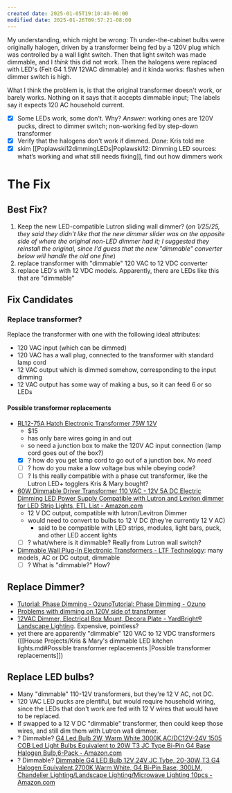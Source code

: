 ```yaml
---
created date: 2025-01-05T19:10:40-06:00
modified date: 2025-01-26T09:57:21-08:00
---
```


My understanding, which might be wrong: Th under-the-cabinet bulbs were originally halogen, driven by a transformer being fed by a 120V plug which was controlled by a wall light switch.  Then that light switch was made dimmable, and I *think* this did not work.  Then the halogens were replaced with LED's (Feit G4 1.5W 12VAC dimmable) and it kinda works: flashes when dimmer switch is high.

What I think the problem is, is that the original transformer doesn't work, or barely works. Nothing on it says that it accepts dimmable input; The labels say it expects 120 AC household current.

- [x] Some LEDs work, some don't.  Why?  *Answer*: working ones are 120V pucks, direct to dimmer switch; non-working fed by step-down transformer
- [x] Verify that the halogens don't work if dimmed.  *Done*: Kris told me
- [x] skim [[Poplawski12dimmingLEDs|Poplawski12: Dimming LED sources: what’s  working and what still needs  fixing]], find out how dimmers work

# The Fix

## Best Fix?

1. Keep the new LED-compatible Lutron sliding wall dimmer?
   (*on 1/25/25, they said they didn't like that the new dimmer slider was on the opposite side of where the original non-LED dimmer had it; I suggested they reinstall the original, since I'd guess that the new "dimmable" converter below will handle the old one fine*)
2. replace transformer with "dimmable" 120 VAC to 12 VDC converter
3. replace LED's with 12 VDC models. Apparently, there are LEDs like this that are "dimmable"
## Fix Candidates

### Replace transformer?

Replace the transformer with one with the following ideal attributes:
- 120 VAC input (which can be dimmed)
- 120 VAC has a wall plug, connected to the transformer with standard lamp cord
- 12 VAC output which is dimmed somehow, corresponding to the input dimming
- 12 VAC output has some way of making a bus, so it can feed 6 or so LEDs
#### Possible transformer replacements
- [RL12-75A Hatch Electronic Transformer 75W 12V](https://ballastshop.com/rl12-75a-hatch-led-halogen-transformer-75w-120v-12vac-dimmable/)
	- $15
	- has only bare wires going in and out
	- so need a junction box to make the 120V AC input connection (lamp cord goes out of the box?)
	- [x] ? how do you get lamp cord to go out of a junction box. *No need*
	- [ ] ? how do you make a low voltage bus while obeying code?
	- [ ] ? Is this really compatible with a phase cut transformer, like the Lutron LED+ togglers Kris & Mary bought?
- [60W Dimmable Driver Transformer 110 VAC - 12V 5A DC Electric Dimming LED Power Supply Compatible with Lutron and Leviton dimmer for LED Strip Lights, ETL List - Amazon.com](https://www.amazon.com/60W-Dimmable-Driver-Transformer-110/dp/B08131KQL8)
	- 12 V DC output, compatible with lutron/Levitron Dimmer
	- would need to convert to bulbs to 12 V DC (they're currently 12 V AC)
		- said to be compatible with LED strips, modules, light bars, puck, and other LED accent lights
	- [ ] ? what/where is it dimmable?  Really from Lutron wall switch?
- [Dimmable Wall Plug-In Electronic Transformers - LTF Technology](https://ltftechnology.com/dimmable-plug-in-electronic-transformers-led-halogen-lighting/): many models, AC or DC output, dimmable
	- [ ] ? What is "dimmable?" How?
## Replace Dimmer?
- [Tutorial: Phase Dimming - Ozuno](https://ozuno.com/blog/phase-dimming-a-tutorial/)[Tutorial: Phase Dimming - Ozuno](https://ozuno.com/blog/phase-dimming-a-tutorial/)
- [Problems with dimming on 120V side of transformer](https://www.quora.com/Can-I-put-a-dimmer-on-the-110v-side-of-a-transformer-to-reduce-the-12v-output-and-dim-LED-lights)
- [12VAC Dimmer, Electrical Box Mount, Decora Plate - YardBright® Landscape Lighting](https://yardbright.com/12vac-dimmer/). Expensive, pointless?
- yet there are apparently "dimmable" 120 VAC to 12 VDC transformers ([[House Projects/Kris & Mary's dimmable LED kitchen lights.md#Possible transformer replacements |Possible transformer replacements]])
## Replace LED bulbs?

- Many "dimmable" 110-12V transformers, but they're 12 V AC, not DC.  
- 120 VAC LED pucks are plentiful, but would require household wiring, since the LEDs that don't work are fed with 12 V wires that would have to be replaced.
- If swapped to a 12 V DC "dimmable" transformer, then could keep those wires, and still dim them with Lutron wall dimmer.
- ? Dimmable?  [G4 Led Bulb 2W, Warm White 3000K,AC/DC12V-24V 1505 COB Led Light Bulbs Equivalent to 20W T3 JC Type Bi-Pin G4 Base Halogen Bulb,6-Pack - Amazon.com](https://www.amazon.com/Dimmable-DC12V-24V-Equivalent-Halogen-Cabinet/dp/B09V54GG2K?sr=8-4)
- ? Dimmable? [Dimmable G4 LED Bulb 12V 24V JC Tybe, 20-30W T3 G4 Halogen Equivalent,2700K Warm White, G4 Bi-Pin Base, 300LM, Chandelier Lighting/Landscape Lighting/Microwave Lighting 10pcs - Amazon.com](https://www.amazon.com/Dimmable-Equivalent-Chandelier-Landscape-Microwave/dp/B09XZLYKJV?sr=8-5)